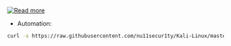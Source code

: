 [![Read more](https://github.com/nu11secur1ty/Kali-Linux/blob/master/BlueKeep/wall/BlueKeep_OG.jpg)](https://blog.rapid7.com/2019/09/06/initial-metasploit-exploit-module-for-bluekeep-cve-2019-0708/)


- Automation:
```bash
curl -s https://raw.githubusercontent.com/nu11secur1ty/Kali-Linux/master/BlueKeep/bk.sh | bash
```
